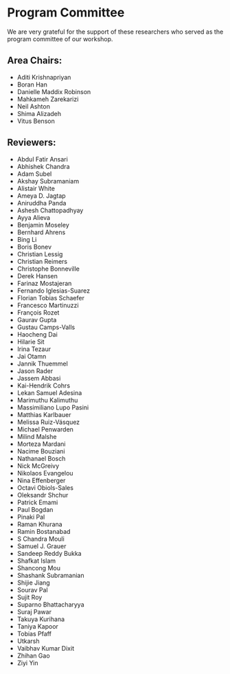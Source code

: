 # Program Committee
We are very grateful for the support of these researchers who served as the program committee of our workshop.

## Area Chairs:
- Aditi Krishnapriyan
- Boran Han
- Danielle Maddix Robinson
- Mahkameh Zarekarizi
- Neil Ashton
- Shima Alizadeh
- Vitus Benson
  
## Reviewers:
- Abdul Fatir Ansari
- Abhishek Chandra
- Adam Subel
- Akshay Subramaniam
- Alistair White
- Ameya D. Jagtap
- Aniruddha Panda
- Ashesh Chattopadhyay
- Ayya Alieva
- Benjamin Moseley
- Bernhard Ahrens
- Bing Li
- Boris Bonev
- Christian Lessig
- Christian Reimers
- Christophe Bonneville
- Derek Hansen
- Farinaz Mostajeran
- Fernando Iglesias-Suarez
- Florian Tobias Schaefer
- Francesco Martinuzzi
- François Rozet
- Gaurav Gupta
- Gustau Camps-Valls
- Haocheng Dai
- Hilarie Sit
- Irina Tezaur
- Jai Otamn
- Jannik Thuemmel
- Jason Rader
- Jassem Abbasi
- Kai-Hendrik Cohrs
- Lekan Samuel Adesina
- Marimuthu Kalimuthu
- Massimiliano Lupo Pasini
- Matthias Karlbauer
- Melissa Ruiz-Vásquez
- Michael Penwarden
- Milind Malshe
- Morteza Mardani
- Nacime Bouziani
- Nathanael Bosch
- Nick McGreivy
- Nikolaos Evangelou
- Nina Effenberger
- Octavi Obiols-Sales
- Oleksandr Shchur
- Patrick Emami
- Paul Bogdan
- Pinaki Pal
- Raman Khurana
- Ramin Bostanabad
- S Chandra Mouli
- Samuel J. Grauer
- Sandeep Reddy Bukka
- Shafkat Islam
- Shancong Mou
- Shashank Subramanian
- Shijie Jiang
- Sourav Pal
- Sujit Roy
- Suparno Bhattacharyya
- Suraj Pawar
- Takuya Kurihana
- Taniya Kapoor
- Tobias Pfaff
- Utkarsh
- Vaibhav Kumar Dixit
- Zhihan Gao
- Ziyi Yin
